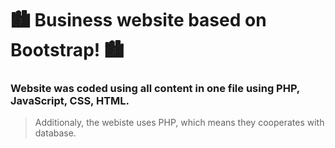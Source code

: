 # 🏙 Business website based on Bootstrap! 🏙
### Website was coded using all content in one file using PHP, JavaScript, CSS, HTML.
> Additionaly, the webiste uses PHP, which means they cooperates with database.
